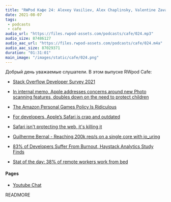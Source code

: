 ```yaml
---
title: "RWPod Кафе 24: Alexey Vasiliev, Alex Chaplinsky, Valentine Zavadskiy"
date: 2021-08-07
tags:
 - podcasts
 - cafe
audio_url: "https://files.rwpod-assets.com/podcasts/cafe/024.mp3"
audio_size: 87486127
audio_aac_url: "https://files.rwpod-assets.com/podcasts/cafe/024.m4a"
audio_aac_size: 87029371
duration: "01:31:01"
main_image: "/images/static/cafe/024.png"
---
```


Добрый день уважаемые слушатели. В этом выпуске RWpod Cafe:

 - [Stack Overflow Developer Survey 2021](https://insights.stackoverflow.com/survey/2021#overview)


 - [In internal memo, Apple addresses concerns around new Photo scanning features, doubles down on the need to protect children](https://9to5mac.com/2021/08/06/apple-internal-memo-icloud-photo-scanning-concerns/)


 - [The Amazon Personal Games Policy Is Ridiculous](https://techraptor.net/gaming/news/amazon-games-personal-game-policy)


 - [For developers, Apple’s Safari is crap and outdated](https://blog.perrysun.com/2021/07/15/for-developers-safari-is-crap-and-outdated/)
 - [Safari isn't protecting the web, it's killing it](https://httptoolkit.tech/blog/safari-is-killing-the-web/)


 - [Guilherme Bernal - Reaching 200k req/s on a single core with io_uring](https://www.youtube.com/watch?v=TYq_ohhYZ9A)


 - [83% of Developers Suffer From Burnout, Haystack Analytics Study Finds](https://www.usehaystack.io/blog/83-of-developers-suffer-from-burnout-haystack-analytics-study-finds)
 - [Stat of the day: 38% of remote workers work from bed](https://www.axios.com/38-percent-remote-workers-work-bed-f8708125-a068-47ff-9519-bb7870011cd5.html)


#### Pages

 - [Youtube Chat](https://youtu.be/MprmpF4mHhM)

READMORE
